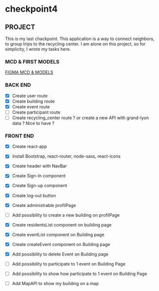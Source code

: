 # checkpoint4

## PROJECT

This is my last chackpoint.
This application is a way to connect neighbors, to group trips to the recycling center.
I am alone on this project, so for simplicity, I wrote my tasks here.

### MCD & FIRST MODELS

[FIGMA MCD & MODELS](https://www.figma.com/file/uDvB4oTWiEoznpicdfhfmy/co-decheterie?node-id=0%3A1)

### BACK END

- [x] Create user route
- [x] Create building route
- [x] Create event route
- [ ] Create participant route
- [ ] Create recycling_center route ? or create a new API with grand-lyon data ? Nice to have ?

### FRONT END

- [x] Create react-app
- [x] Install Bootstrap, react-router, node-sass, react-icons
- [x] Create header with NavBar
- [x] Create Sign-In component
- [x] Create Sign-up component
- [x] Create log-out button

- [x] Create administrable profilPage
- [ ] Add possibility to create a new building on profilPage

- [x] Create residentsList component on building page
- [x] Create eventList component on Building page
- [x] Create createEvent component on Building page
- [x] Add possibility to delete Event on Building page
- [ ] Add possibility to participate to 1 event on Building Page
- [ ] Add possibility to show how participate to 1 event on Building Page
- [ ] Add MapAPI to show my building on a map
